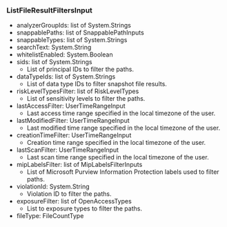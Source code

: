 ### ListFileResultFiltersInput
- analyzerGroupIds: list of System.Strings
- snappablePaths: list of SnappablePathInputs
- snappableTypes: list of System.Strings
- searchText: System.String
- whitelistEnabled: System.Boolean
- sids: list of System.Strings
  - List of principal IDs to filter the paths.
- dataTypeIds: list of System.Strings
  - List of data type IDs to filter snapshot file results.
- riskLevelTypesFilter: list of RiskLevelTypes
  - List of sensitivity levels to filter the paths.
- lastAccessFilter: UserTimeRangeInput
  - Last access time range specified in the local timezone of the user.
- lastModifiedFilter: UserTimeRangeInput
  - Last modified time range specified in the local timezone of the user.
- creationTimeFilter: UserTimeRangeInput
  - Creation time range specified in the local timezone of the user.
- lastScanFilter: UserTimeRangeInput
  - Last scan time range specified in the local timezone of the user.
- mipLabelsFilter: list of MipLabelsFilterInputs
  - List of Microsoft Purview Information Protection labels used to filter paths.
- violationId: System.String
  - Violation ID to filter the paths.
- exposureFilter: list of OpenAccessTypes
  - List to exposure types to filter the paths.
- fileType: FileCountType
